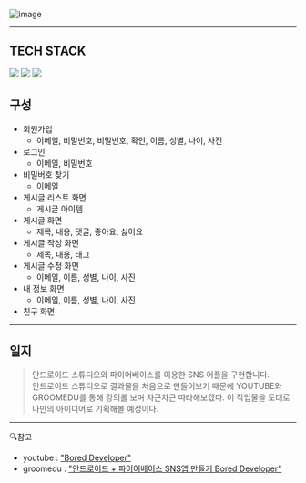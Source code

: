 
![image](https://user-images.githubusercontent.com/90320005/180350974-065a18b4-8f7b-4d87-a625-781255a54832.png)  

  
  
---  
## TECH STACK
<img src="https://img.shields.io/badge/java-007396?style=flat&logo=java&logoColor=white">  <img src="https://img.shields.io/badge/androidstudio-3DDC84?style=flat&logo=androidstudio&logoColor=white"/>  <img src="https://img.shields.io/badge/Firebase-FFCA28?style=flat&logo=Firebase&logoColor=white">  

## 구성   


* 회원가입  
  * 이메일, 비밀번호, 비밀번호, 확인, 이름, 성별, 나이, 사진  
* 로그인  
  * 이메일, 비밀번호  
* 비밀버호 찾기  
  * 이메일  
* 게시글 리스트 화면  
  * 게시글 아이템  
* 게시글 화면  
  * 제목, 내용, 댓글, 좋아요, 싫어요  
* 게시글 작성 화면  
  * 제목, 내용, 태그  
* 게시글 수정 화면  
  * 이메일, 이름, 성별, 나이, 사진  
* 내 정보 화면  
  * 이메일, 이름, 성별, 나이, 사진  
* 친구 화면   
  
***    
  ## 일지
  > 안드로이드 스튜디오와 파이어베이스를 이용한 SNS 어플을 구현합니다.  
  > 안드로이드 스튜디오로 결과물을 처음으로 만들어보기 때문에 YOUTUBE와 GROOMEDU를 통해 강의롤 보며 차근차근 따라해보겠다.
  > 이 작업물을 토대로 나만의 아이디어로 기획해볼 예정이다.
---  
🔍참고  
* youtube : ["Bored Developer"](https://www.youtube.com/watch?v=IQscykPBCC4&list=PLQAhd9lzs3ycyGhmQhXaKNYcCQn_28Ems,"dd")
* groomedu : ["안드로이드 + 파이어베이스 SNS앱 만들기 Bored Developer"](https://edu.goorm.io/lecture/13523/%EC%95%88%EB%93%9C%EB%A1%9C%EC%9D%B4%EB%93%9C-%ED%8C%8C%EC%9D%B4%EC%96%B4%EB%B2%A0%EC%9D%B4%EC%8A%A4-sns%EC%95%B1-%EB%A7%8C%EB%93%A4%EA%B8%B0,"dd2")
